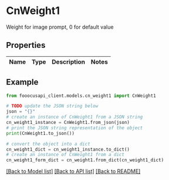 # CnWeight1

Weight for image prompt, 0 for default value

## Properties

Name | Type | Description | Notes
------------ | ------------- | ------------- | -------------

## Example

```python
from fooocusapi_client.models.cn_weight1 import CnWeight1

# TODO update the JSON string below
json = "{}"
# create an instance of CnWeight1 from a JSON string
cn_weight1_instance = CnWeight1.from_json(json)
# print the JSON string representation of the object
print(CnWeight1.to_json())

# convert the object into a dict
cn_weight1_dict = cn_weight1_instance.to_dict()
# create an instance of CnWeight1 from a dict
cn_weight1_form_dict = cn_weight1.from_dict(cn_weight1_dict)
```
[[Back to Model list]](../README.md#documentation-for-models) [[Back to API list]](../README.md#documentation-for-api-endpoints) [[Back to README]](../README.md)


